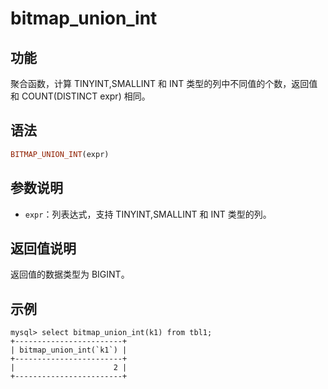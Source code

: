 # bitmap_union_int

## 功能

聚合函数，计算 TINYINT,SMALLINT 和 INT 类型的列中不同值的个数，返回值和 COUNT(DISTINCT expr) 相同。

## 语法

```Haskell
BITMAP_UNION_INT(expr)
```

## 参数说明

- `expr`：列表达式，支持 TINYINT,SMALLINT 和 INT 类型的列。

## 返回值说明

返回值的数据类型为 BIGINT。

## 示例

```Plaintext
mysql> select bitmap_union_int(k1) from tbl1;
+------------------------+
| bitmap_union_int(`k1`) |
+------------------------+
|                      2 |
+------------------------+
```
